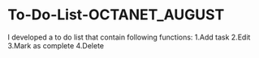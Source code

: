 # To-Do-List-OCTANET_AUGUST
I developed a to do list that contain following functions:
1.Add task
2.Edit
3.Mark as complete
4.Delete
